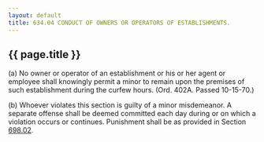 ---
layout: default 
title: 634.04 CONDUCT OF OWNERS OR OPERATORS OF ESTABLISHMENTS.---

{{ page.title }}
----------------

​(a) No owner or operator of an establishment or his or her agent or
employee shall knowingly permit a minor to remain upon the premises of
such establishment during the curfew hours. (Ord. 402A. Passed
10-15-70.)

​(b) Whoever violates this section is guilty of a minor misdemeanor. A
separate offense shall be deemed committed each day during or on which a
violation occurs or continues. Punishment shall be as provided in
Section [698.02](38e2f631.html).
